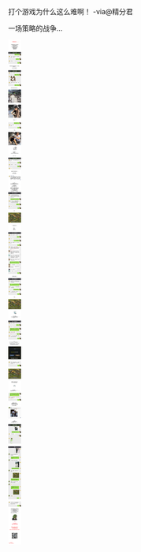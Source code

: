 
打个游戏为什么这么难啊！ -via@精分君

一场策略的战争...

![21314891f92c4d1599d4563ca9c07109.jpg](https://raw.githubusercontent.com/wxlzmt/cdn1/master/ext/qw/groups/30109/21314891f92c4d1599d4563ca9c07109.jpg)
